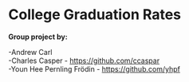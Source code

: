 # College Graduation Rates

**Group project by:**

-Andrew Carl   
-Charles Casper - https://github.com/ccaspar   
-Youn Hee Pernling Frödin - https://github.com/yhpf   
